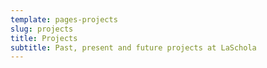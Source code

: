 ```yaml
---
template: pages-projects
slug: projects
title: Projects
subtitle: Past, present and future projects at LaSchola
---
```

